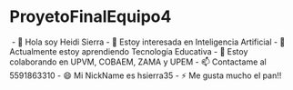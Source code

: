 # ProyetoFinalEquipo4
<img scr="images.jpeg">
- 👋 Hola soy Heidi Sierra
- 👀 Estoy interesada en Inteligencia Artificial
- 🌱 Actualmente estoy aprendiendo Tecnología Educativa
- 💞️ Estoy colaborando en UPVM, COBAEM, ZAMA y UPEM
- 📫 Contactame al 5591863310
- 😄 Mi NickName es hsierra35
- ⚡ Me gusta mucho el pan!!
